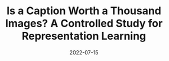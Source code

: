 ---
title: "Is a Caption Worth a Thousand Images? A Controlled Study for Representation Learning"
authors_before: "S. Santurkar, "
authors_after: ", R. Taori, P. Liang, T. Hashimoto"
award: ""
collection: publications
permalink: /publication/captionworth
tldr: 'Our work performs a systematic investigation into whether additional language supervision (in CLIP) helps models learn more transferrable representations.'
date: 2022-07-15
venue: ''
preprint: 'Arxiv' 
header: 
  teaser: 'papers/captionworth/teaser_captionworth.png'
paper: 'https://arxiv.org/abs/2207.07635'
twitter: "https://twitter.com/ShibaniSan/status/1554534234143932417?s=20&t=IWsl3Bgn8Gqmp_hITqpqug"
code: '' 
link: ''
video: ''
categories:
  - Self-Supervised Learning
  - Representation Learning
  - Vision
  - NLP
---
